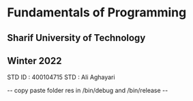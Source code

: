 # Fundamentals of Programming

## Sharif University of Technology

## Winter 2022

STD ID : 400104715
STD : Ali Aghayari

-- copy paste folder res in /bin/debug and /bin/release --
